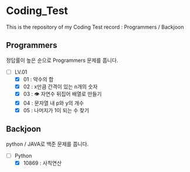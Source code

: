 # Coding_Test

This is the repository of my Coding Test record : Programmers / Backjoon

## Programmers

정답률이 높은 순으로 Programmers 문제를 풉니다. 


- [ ] LV.01
    - [x] 01 : 약수의 합 
    - [x] 02 : x만큼 간격이 있는 n개의 숫자
    - [x] 03 : 👁️ 자연수 뒤집어 배열로 만들기
    - [x] 04 : 문자열 내 p와 y의 개수
    - [X] 05 : 나머지가 1이 되는 수 찾기

## Backjoon

python / JAVA로 백준 문제를 풉니다. 

- [ ] Python
    - [x] 10869 : 사칙연산